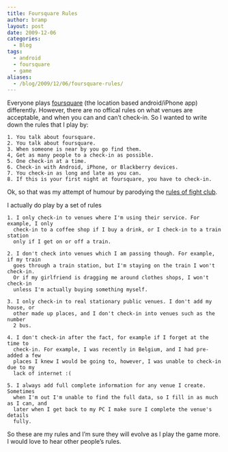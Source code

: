 ```yaml
---
title: Foursquare Rules
author: bramp
layout: post
date: 2009-12-06
categories:
  - Blog
tags:
  - android
  - foursquare
  - game
aliases:
  - /blog/2009/12/06/foursquare-rules/
---
```

Everyone plays [foursquare][1] (the location based android/iPhone app) differently. However, there are no offical rules on what venues are acceptable, and when you can and can&#8217;t check-in. So I wanted to write down the rules that I play by:

```text
1. You talk about foursquare.
2. You talk about foursquare.
3. When someone is near by you go find them.
4, Get as many people to a check-in as possible.
5. One check-in at a time.
6. Check-in with Android, iPhone, or Blackberry devices.
7. You check-in as long and late as you can.
8. If this is your first night at foursquare, you have to check-in.
```

Ok, so that was my attempt of humour by parodying the [rules of fight club][2].

I actually do play by a set of rules

```text
1. I only check-in to venues where I'm using their service. For example, I only 
  check-in to a coffee shop if I buy a drink, or I check-in to a train station
  only if I get on or off a train.

2. I don't check into venues which I am passing though. For example, if my train 
  goes through a train station, but I'm staying on the train I won't check-in. 
  Or if my girlfriend is dragging me around clothes shops, I won't check-in 
  unless I'm actually buying something myself.

3. I only check-in to real stationary public venues. I don't add my house, or
  other made up places, and I don't check-in into venues such as the number 
  2 bus.

4. I don't check-in after the fact, for example if I forget at the time to 
  check-in. For example, I was recently in Belgium, and I had pre-added a few 
  places I knew I would be going to, however, I was unable to check-in due to my 
  lack of internet :(

5. I always add full complete information for any venue I create. Sometimes
  when I'm out I'm unable to find the full data, so I fill in as much as I can, and
  later when I get back to my PC I make sure I complete the venue's details
  fully.
```

So these are my rules and I&#8217;m sure they will evolve as I play the game more. I would love to hear other people&#8217;s rules.

 [1]: http://foursquare.com/
 [2]: http://www.diggingforfire.net/FightClub/
 
